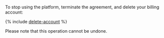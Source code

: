 To stop using the platform, terminate the agreement, and delete your billing account:



{% include [delete-account](delete-account.md) %}


Please note that this operation cannot be undone.

